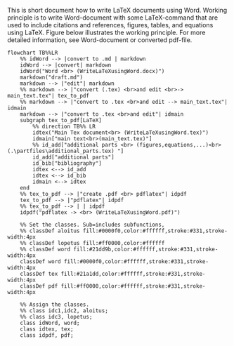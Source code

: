 This is short document how to write LaTeX documents using Word. Working principle is to write Word-document with some LaTeX-command that are used to include citations and references, figures, tables, and equations using LaTeX. Figure below illustrates the working principle. For more detailed information, see Word-document or converted pdf-file.


```mermaid
flowchart TB%%LR
    %% idWord --> |convert to .md | markdown
    idWord --> |convert| markdown
    idWord("Word <br> (WriteLaTeXusingWord.docx)")
    markdown("draft.md")
    markdown --> |"edit"| markdown
    %% markdown --> |"convert (.tex) <br>and edit <br>-> main_text.tex"| tex_to_pdf 
    %% markdown --> |"convert to .tex <br>and edit --> main_text.tex"| idmain  
    markdown --> |"convert to .tex <br>and edit"| idmain  
    subgraph tex_to_pdf[LaTeX]
        %% direction TB%% LR
        idtex("Main Tex document<br> (WriteLaTeXusingWord.tex)")
        idmain["main text<br>(main_text.tex)"]
        %% id_add["additional parts <br> (figures,equations,...)<br>(.\partfiles\additional_parts.tex) "]
        id_add["additional parts"]
        id_bib["bibliography"]
        idtex <--> id_add
        idtex <--> id_bib
        idmain <--> idtex
    end
    %% tex_to_pdf --> |"create .pdf <br> pdflatex"| idpdf
    tex_to_pdf --> |"pdflatex"| idpdf
    %% tex_to_pdf --> | | idpdf
    idpdf("pdflatex -> <br> (WriteLaTeXusingWord.pdf)")
    
    %% Set the classes. Sub=includes subfunctions, 
    %% classDef aloitus fill:#0000f0,color:#ffffff,stroke:#331,stroke-width:4px
    %% classDef lopetus fill:#ff0000,color:#ffffff 
    %% classDef word fill:#21dd9b,color:#ffffff,stroke:#331,stroke-width:4px
    classDef word fill:#0000f0,color:#ffffff,stroke:#331,stroke-width:4px
    classDef tex fill:#21a1dd,color:#ffffff,stroke:#331,stroke-width:4px 
    classDef pdf fill:#ff0000,color:#ffffff,stroke:#331,stroke-width:4px  

    %% Assign the classes.   
    %% class idc1,idc2, aloitus;
    %% class idc3, lopetus;
    class idWord, word;
    class idtex, tex;
    class idpdf, pdf;
```
